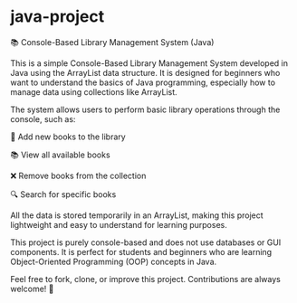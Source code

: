 # java-project
📚 Console-Based Library Management System (Java)

This is a simple Console-Based Library Management System developed in Java using the ArrayList data structure. It is designed for beginners who want to understand the basics of Java programming, especially how to manage data using collections like ArrayList.

The system allows users to perform basic library operations through the console, such as:

📖 Add new books to the library

📚 View all available books

❌ Remove books from the collection

🔍 Search for specific books

All the data is stored temporarily in an ArrayList, making this project lightweight and easy to understand for learning purposes.

This project is purely console-based and does not use databases or GUI components. It is perfect for students and beginners who are learning Object-Oriented Programming (OOP) concepts in Java.

Feel free to fork, clone, or improve this project. Contributions are always welcome! 🚀

